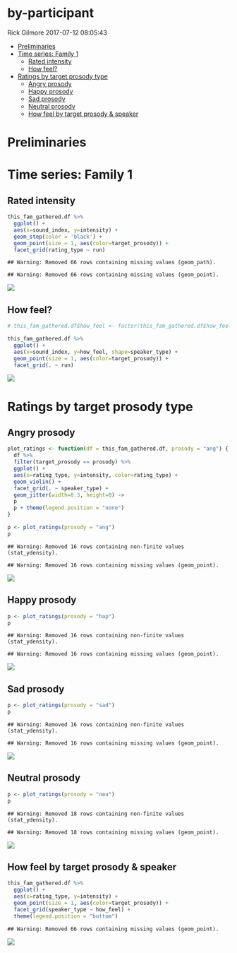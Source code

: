 by-participant
================
Rick Gilmore
2017-07-12 08:05:43

-   [Preliminaries](#preliminaries)
-   [Time series: Family 1](#time-series-family-1)
    -   [Rated intensity](#rated-intensity)
    -   [How feel?](#how-feel)
-   [Ratings by target prosody type](#ratings-by-target-prosody-type)
    -   [Angry prosody](#angry-prosody)
    -   [Happy prosody](#happy-prosody)
    -   [Sad prosody](#sad-prosody)
    -   [Neutral prosody](#neutral-prosody)
    -   [How feel by target prosody & speaker](#how-feel-by-target-prosody-speaker)

Preliminaries
=============

Time series: Family 1
=====================

Rated intensity
---------------

``` r
this_fam_gathered.df %>%
  ggplot() +
  aes(x=sound_index, y=intensity) +
  geom_step(color = 'black') +
  geom_point(size = 1, aes(color=target_prosody)) +
  facet_grid(rating_type ~ run)
```

    ## Warning: Removed 66 rows containing missing values (geom_path).

    ## Warning: Removed 66 rows containing missing values (geom_point).

![](/Users/rick/github/gilmore-lab/peep-II-ratings-analysis/indiv_rpts/participant_%201%20_files/figure-markdown_github/time-series-rated-intensity-1.png)

How feel?
---------

``` r
# this_fam_gathered.df$how_feel <- factor(this_fam_gathered.df$how_feel, labels = c("neu", "hap", "ang", "sad", "sca"))

this_fam_gathered.df %>%
  ggplot() +
  aes(x=sound_index, y=how_feel, shape=speaker_type) +
  geom_point(size = 1, aes(color=target_prosody)) +
  facet_grid(. ~ run)
```

![](/Users/rick/github/gilmore-lab/peep-II-ratings-analysis/indiv_rpts/participant_%201%20_files/figure-markdown_github/time-series-how-feel-1.png)

Ratings by target prosody type
==============================

Angry prosody
-------------

``` r
plot_ratings <- function(df = this_fam_gathered.df, prosody = "ang") {
  df %>%
  filter(target_prosody == prosody) %>%
  ggplot() +
  aes(x=rating_type, y=intensity, color=rating_type) +
  geom_violin() +
  facet_grid(. ~ speaker_type) +
  geom_jitter(width=0.3, height=0) ->
  p
  p + theme(legend.position = "none")
}

p <- plot_ratings(prosody = "ang")
p 
```

    ## Warning: Removed 16 rows containing non-finite values (stat_ydensity).

    ## Warning: Removed 16 rows containing missing values (geom_point).

![](/Users/rick/github/gilmore-lab/peep-II-ratings-analysis/indiv_rpts/participant_%201%20_files/figure-markdown_github/angry-ratings-1.png)

Happy prosody
-------------

``` r
p <- plot_ratings(prosody = "hap")
p
```

    ## Warning: Removed 16 rows containing non-finite values (stat_ydensity).

    ## Warning: Removed 16 rows containing missing values (geom_point).

![](/Users/rick/github/gilmore-lab/peep-II-ratings-analysis/indiv_rpts/participant_%201%20_files/figure-markdown_github/happy-ratings-1.png)

Sad prosody
-----------

``` r
p <- plot_ratings(prosody = "sad")
p
```

    ## Warning: Removed 16 rows containing non-finite values (stat_ydensity).

    ## Warning: Removed 16 rows containing missing values (geom_point).

![](/Users/rick/github/gilmore-lab/peep-II-ratings-analysis/indiv_rpts/participant_%201%20_files/figure-markdown_github/sad-ratings-1.png)

Neutral prosody
---------------

``` r
p <- plot_ratings(prosody = "neu")
p
```

    ## Warning: Removed 18 rows containing non-finite values (stat_ydensity).

    ## Warning: Removed 18 rows containing missing values (geom_point).

![](/Users/rick/github/gilmore-lab/peep-II-ratings-analysis/indiv_rpts/participant_%201%20_files/figure-markdown_github/neutral-ratings-1.png)

How feel by target prosody & speaker
------------------------------------

``` r
this_fam_gathered.df %>%
  ggplot() +
  aes(x=rating_type, y=intensity) +
  geom_point(size = 1, aes(color=target_prosody)) +
  facet_grid(speaker_type ~ how_feel) +
  theme(legend.position = "bottom")
```

    ## Warning: Removed 66 rows containing missing values (geom_point).

![](/Users/rick/github/gilmore-lab/peep-II-ratings-analysis/indiv_rpts/participant_%201%20_files/figure-markdown_github/how-feel-by-target-prosody-1.png)
